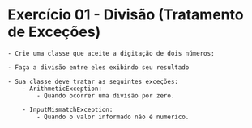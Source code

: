# Exercício 01 - Divisão (Tratamento de Exceções)

    - Crie uma classe que aceite a digitação de dois números;
    
    - Faça a divisão entre eles exibindo seu resultado
    
    - Sua classe deve tratar as seguintes exceções:
        - ArithmeticException:
            - Quando ocorrer uma divisão por zero.

        - InputMismatchException:
            - Quando o valor informado não é numerico.